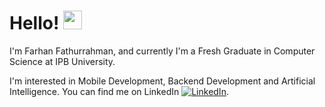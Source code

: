 # Hello! <img src="https://raw.githubusercontent.com/MartinHeinz/MartinHeinz/master/wave.gif" width="30px">
I'm Farhan Fathurrahman, and currently I'm a Fresh Graduate in Computer Science at IPB University. 

I'm interested in Mobile Development, Backend Development and Artificial Intelligence. You can find me on LinkedIn [![LinkedIn][2.2]][2].

<!---
frhnfath/frhnfath is a ✨ special ✨ repository because its `README.md` (this file) appears on your GitHub profile.
You can click the Preview link to take a look at your changes.
--->
[2.2]: https://raw.githubusercontent.com/MartinHeinz/MartinHeinz/master/linkedin-3-16.png (LinkedIn icon without padding)

<!-- Links to your social media accounts -->

[2]: https://www.linkedin.com/in/frhnfath/
